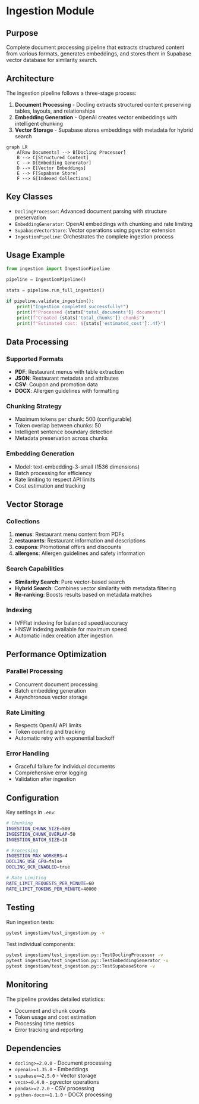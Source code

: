 # Ingestion Module

## Purpose
Complete document processing pipeline that extracts structured content from various formats, generates embeddings, and stores them in Supabase vector database for similarity search.

## Architecture
The ingestion pipeline follows a three-stage process:
1. **Document Processing** - Docling extracts structured content preserving tables, layouts, and relationships
2. **Embedding Generation** - OpenAI creates vector embeddings with intelligent chunking
3. **Vector Storage** - Supabase stores embeddings with metadata for hybrid search

```mermaid
graph LR
    A[Raw Documents] --> B[Docling Processor]
    B --> C[Structured Content]
    C --> D[Embedding Generator]
    D --> E[Vector Embeddings]
    E --> F[Supabase Store]
    F --> G[Indexed Collections]
```

## Key Classes

- `DoclingProcessor`: Advanced document parsing with structure preservation
- `EmbeddingGenerator`: OpenAI embeddings with chunking and rate limiting
- `SupabaseVectorStore`: Vector operations using pgvector extension
- `IngestionPipeline`: Orchestrates the complete ingestion process

## Usage Example

```python
from ingestion import IngestionPipeline

pipeline = IngestionPipeline()

stats = pipeline.run_full_ingestion()

if pipeline.validate_ingestion():
    print("Ingestion completed successfully!")
    print(f"Processed {stats['total_documents']} documents")
    print(f"Created {stats['total_chunks']} chunks")
    print(f"Estimated cost: ${stats['estimated_cost']:.4f}")
```

## Data Processing

### Supported Formats
- **PDF**: Restaurant menus with table extraction
- **JSON**: Restaurant metadata and attributes
- **CSV**: Coupon and promotion data
- **DOCX**: Allergen guidelines with formatting

### Chunking Strategy
- Maximum tokens per chunk: 500 (configurable)
- Token overlap between chunks: 50
- Intelligent sentence boundary detection
- Metadata preservation across chunks

### Embedding Generation
- Model: text-embedding-3-small (1536 dimensions)
- Batch processing for efficiency
- Rate limiting to respect API limits
- Cost estimation and tracking

## Vector Storage

### Collections
1. **menus**: Restaurant menu content from PDFs
2. **restaurants**: Restaurant information and descriptions
3. **coupons**: Promotional offers and discounts
4. **allergens**: Allergen guidelines and safety information

### Search Capabilities
- **Similarity Search**: Pure vector-based search
- **Hybrid Search**: Combines vector similarity with metadata filtering
- **Re-ranking**: Boosts results based on metadata matches

### Indexing
- IVFFlat indexing for balanced speed/accuracy
- HNSW indexing available for maximum speed
- Automatic index creation after ingestion

## Performance Optimization

### Parallel Processing
- Concurrent document processing
- Batch embedding generation
- Asynchronous vector storage

### Rate Limiting
- Respects OpenAI API limits
- Token counting and tracking
- Automatic retry with exponential backoff

### Error Handling
- Graceful failure for individual documents
- Comprehensive error logging
- Validation after ingestion

## Configuration

Key settings in `.env`:
```bash
# Chunking
INGESTION_CHUNK_SIZE=500
INGESTION_CHUNK_OVERLAP=50
INGESTION_BATCH_SIZE=10

# Processing
INGESTION_MAX_WORKERS=4
DOCLING_USE_GPU=false
DOCLING_OCR_ENABLED=true

# Rate Limiting
RATE_LIMIT_REQUESTS_PER_MINUTE=60
RATE_LIMIT_TOKENS_PER_MINUTE=40000
```

## Testing

Run ingestion tests:
```bash
pytest ingestion/test_ingestion.py -v
```

Test individual components:
```bash
pytest ingestion/test_ingestion.py::TestDoclingProcessor -v
pytest ingestion/test_ingestion.py::TestEmbeddingGenerator -v
pytest ingestion/test_ingestion.py::TestSupabaseStore -v
```

## Monitoring

The pipeline provides detailed statistics:
- Document and chunk counts
- Token usage and cost estimation
- Processing time metrics
- Error tracking and reporting

## Dependencies
- `docling>=2.0.0` - Document processing
- `openai>=1.35.0` - Embeddings
- `supabase>=2.5.0` - Vector storage
- `vecs>=0.4.0` - pgvector operations
- `pandas>=2.2.0` - CSV processing
- `python-docx>=1.1.0` - DOCX processing